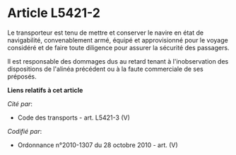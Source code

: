 # Article L5421-2

Le transporteur est tenu de mettre et conserver le navire en état de navigabilité, convenablement armé, équipé et
approvisionné pour le voyage considéré et de faire toute diligence pour assurer la sécurité des passagers.

Il est responsable des dommages dus au retard tenant à l'inobservation des dispositions de l'alinéa précédent ou à la faute
commerciale de ses préposés.

**Liens relatifs à cet article**

_Cité par_:

  - Code des transports - art. L5421-3 (V)

_Codifié par_:

  - Ordonnance n°2010-1307 du 28 octobre 2010 - art. (V)
